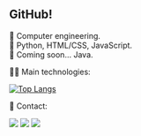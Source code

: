 ## GitHub! 

🖤 Computer engineering. <br/>
🤍 Python, HTML/CSS, JavaScript. </br>
🖤 Coming soon... Java. 

<div>
  <a href="https://github.com/renaisaalves"></a>
</div>

👩‍💻 Main technologies:

[![Top Langs](https://github-readme-stats.vercel.app/api/top-langs/?username=renaisaalves&layout=compact&theme=dracula)](https://github.com/renaisaalves/github-readme-stats)

📧 Contact:

<a href="https://github.com/renaisaalves" target="_blank"><img src="https://img.shields.io/badge/GitHub-100000?style=for-the-badge&logo=github&logoColor=white"></a>
<a href="https://www.linkedin.com/in/renaisa-alves/" target="_blank"><img src="https://img.shields.io/badge/LinkedIn-0077B5?style=for-the-badge&logo=linkedin&logoColor=white"></a>
<a href="https://www.instagram.com/renaisalves/" target="_blank"><img src="https://img.shields.io/badge/Instagram-E4405F?style=for-the-badge&logo=instagram&logoColor=white"></a>
